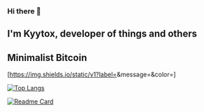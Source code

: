 ### Hi there 👋

<!--
**Kyytox/Kyytox** is a ✨ _special_ ✨ repository because its `README.md` (this file) appears on your GitHub profile.

Here are some ideas to get you started:

- 🔭 I’m currently working on ...
- 🌱 I’m currently learning ...
- 👯 I’m looking to collaborate on ...
- 🤔 I’m looking for help with ...
- 💬 Ask me about ...
- 📫 How to reach me: ...
- 😄 Pronouns: ...
- ⚡ Fun fact: ...
-->

## I'm Kyytox, developer of things and others

## Minimalist Bitcoin 

[https://img.shields.io/static/v1?label=<LABEL>&message=<MESSAGE>&color=<COLOR>]

[![Top Langs](https://github-readme-stats.vercel.app/api/top-langs/?username=Kyytox&langs_count=8&theme=dark)](https://github.com/anuraghazra/github-readme-stats)


[![Readme Card](https://github-readme-stats.vercel.app/api/pin/?username=Kyytox&repo=bitcoin_quizz)](https://github.com/Kyytox/bitcoin_quizz)
